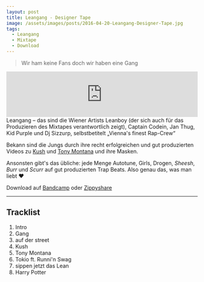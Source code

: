 ```yaml
---
layout: post
title: Leangang - Designer Tape
image: /assets/images/posts/2016-04-20-Leangang-Designer-Tape.jpg
tags:
  - Leangang
  - Mixtape
  - Download
---
```

> Wir ham keine Fans doch wir haben eine Gang

<!--more-->
<iframe class="bandcamp" style="border: 0; width: 100%; max-width: 720px; height: 120px;" src="https://bandcamp.com/EmbeddedPlayer/album=2733839327/size=large/bgcol=ffffff/linkcol=7137dc/tracklist=false/artwork=small/transparent=true/" seamless></iframe>
Leangang – das sind die Wiener Artists Leanboy (der sich auch für das Produzieren des Mixtapes verantwortlich zeigt), Captain Codein, Jan Thug, Kid Purple und Dj Sizzurp, selbstbetitelt &bdquo;Vienna's finest Rap-Crew&ldquo;

Bekann sind die Jungs durch ihre recht erfolgreichen und gut produzierten Videos zu [Kush](https://youtu.be/RJE-Xg-zLx4) und [Tony Montana](https://youtu.be/5wN-NOEtyuk) und ihre Masken.

Ansonsten gibt's das übliche: jede Menge Autotune, Girls, Drogen, *Sheesh*, *Burr* und *Scurr* auf gut produzierten Trap Beats. Also genau das, was man liebt :heart:

Download auf [Bandcamp](https://leangang.bandcamp.com/album/designer-tape) oder [Zippyshare](http://www63.zippyshare.com/v/MSJKZbxW/file.html)

***

## Tracklist
1. Intro
2. Gang
3. auf der street
4. Kush
5. Tony Montana
6. Tokio ft. Runni'n Swag
7. sippen jetzt das Lean
8. Harry Potter
